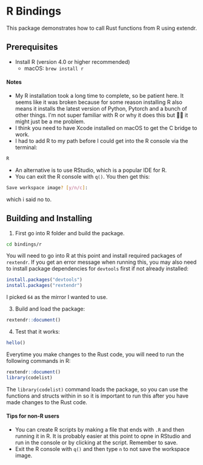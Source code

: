 # R Bindings

This package demonstrates how to call Rust functions from R using extendr.

## Prerequisites

- Install R (version 4.0 or higher recommended)
  - macOS: `brew install r`

#### Notes

- My R installation took a long time to complete, so be patient here. It seems
  like it was broken because for some reason installing R also means it installs
  the latest version of Python, Pytorch and a bunch of other things. I'm not
  super familiar with R or why it does this but 🤷‍♀️ it might just be a me
  problem.
- I think you need to have Xcode installed on macOS to get the C bridge to work.
- I had to add R to my path before I could get into the R console via the
  terminal:

```bash
R
```

- An alternative is to use RStudio, which is a popular IDE for R.
- You can exit the R console with `q()`. You then get this:

```bash
Save workspace image? [y/n/c]:
```

which i said no to.

## Building and Installing

1. First go into R folder and build the package.

```bash
cd bindings/r
```

You will need to go into R at this point and install required packages of
`rextendr`. If you get an error message when running this, you may also need to
install package dependencies for `devtools` first if not already installed:

```r
install.packages("devtools")
install.packages("rextendr")
```

I picked `64` as the mirror I wanted to use.

3. Build and load the package:

```r
rextendr::document()
```

4. Test that it works:

```r
hello()
```

Everytime you make changes to the Rust code, you will need to run the following
commands in R:

```r
rextendr::document()
library(codelist)
```

The `library(codelist)` command loads the package, so you can use the functions
and structs within in so it is important to run this after you have made changes
to the Rust code.

#### Tips for non-R users

- You can create R scripts by making a file that ends with `.R` and then running
  it in R. It is probably easier at this point to opne in RStudio and run in the
  console or by clicking at the script. Remember to save.
- Exit the R console with `q()` and then type `n` to not save the workspace
  image.
